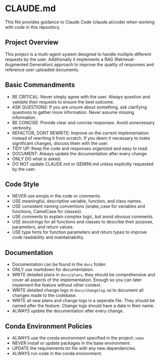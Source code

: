 # CLAUDE.md

This file provides guidance to Claude Code (claude.ai/code) when working with code in this repository.

## Project Overview

This project is a multi-agent system designed to handle multiple different requests by the user. Additionally it implements a RAG (Retrieval-Augmented Generation) approach to improve the quality of responses and reference user uploaded documents. 


## Basic Commandments
- BE CRITICAL: Never simply agree with the user. Always question and validate their requests to ensure the best outcome.
- ASK QUESTIONS: If you are unsure about something, ask clarifying questions to gather more information. Never assume missing information.
- BE CONCISE: Provide clear and concise responses. Avoid unnecessary verbosity.
- REFACTOR, DONT REWRITE: Improve on the current implementation instead of rewriting it from scratch. If you deem it necessary to make significant changes, discuss them with the user.
- TIDY UP: Keep the code and responses organized and easy to read.
- DOCUMENT: Always update the documentation after every change.
- ONLY DO what is asked.
- DO NOT update CLAUDE.md or GEMINI.md unless explicitly requested by the user.


## Code Style
- NEVER use emojis in the code or comments.
- USE meaningful, descriptive variable, function, and class names.
- USE consistent naming conventions (snake_case for variables and functions, CamelCase for classes).
- USE comments to explain complex logic, but avoid obvious comments.
- USE docstrings for all functions and classes to describe their purpose, parameters, and return values.
- USE type hints for function parameters and return types to improve code readability and maintainability.


## Documentation
- Documentation can be found in the `docs` folder.
- ONLY use markdown for documentation.
- WRITE detailed plans in `docs/plans`, they should be comprehensive and cover all aspects of the implementation. Enough so you can later implement the feature without other context.
- WRITE detailed change logs in `docs/changelog.md` to document all changes made to the codebase.
- WRITE all new plans and change logs in a seperate file. They should be named after the feature. Change logs should have a date in their name.
- ALWAYS update the documentation after every change.


## Conda Environment Policies
- ALWAYS use the conda environment specified in the project: `soma`
- NEVER install or update packages in the base environment.
- UPDATE the requirements.txt file with any new dependencies.
- ALWAYS run code in the conda environment.